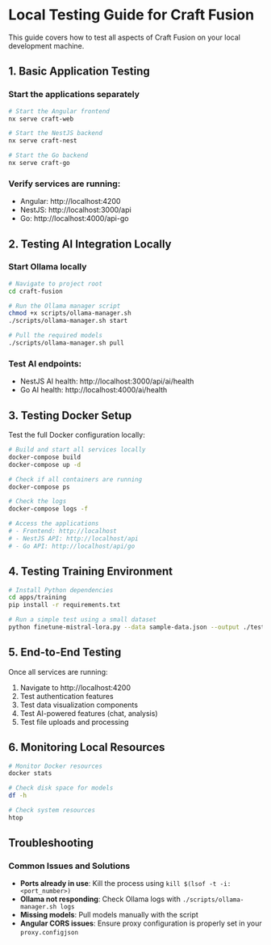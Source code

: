 # Local Testing Guide for Craft Fusion

This guide covers how to test all aspects of Craft Fusion on your local development machine.

## 1. Basic Application Testing

### Start the applications separately
```bash
# Start the Angular frontend
nx serve craft-web

# Start the NestJS backend
nx serve craft-nest

# Start the Go backend
nx serve craft-go
```

### Verify services are running:
- Angular: http://localhost:4200
- NestJS: http://localhost:3000/api
- Go: http://localhost:4000/api-go

## 2. Testing AI Integration Locally

### Start Ollama locally
```bash
# Navigate to project root
cd craft-fusion

# Run the Ollama manager script
chmod +x scripts/ollama-manager.sh
./scripts/ollama-manager.sh start

# Pull the required models
./scripts/ollama-manager.sh pull
```

### Test AI endpoints:
- NestJS AI health: http://localhost:3000/api/ai/health
- Go AI health: http://localhost:4000/ai/health

## 3. Testing Docker Setup

Test the full Docker configuration locally:

```bash
# Build and start all services locally
docker-compose build
docker-compose up -d

# Check if all containers are running
docker-compose ps

# Check the logs
docker-compose logs -f

# Access the applications
# - Frontend: http://localhost
# - NestJS API: http://localhost/api
# - Go API: http://localhost/api/go
```

## 4. Testing Training Environment

```bash
# Install Python dependencies
cd apps/training
pip install -r requirements.txt

# Run a simple test using a small dataset
python finetune-mistral-lora.py --data sample-data.json --output ./test-output --epochs 1
```

## 5. End-to-End Testing

Once all services are running:

1. Navigate to http://localhost:4200
2. Test authentication features
3. Test data visualization components
4. Test AI-powered features (chat, analysis)
5. Test file uploads and processing

## 6. Monitoring Local Resources

```bash
# Monitor Docker resources
docker stats

# Check disk space for models
df -h

# Check system resources
htop
```

## Troubleshooting

### Common Issues and Solutions

- **Ports already in use**: Kill the process using `kill $(lsof -t -i:<port_number>)`
- **Ollama not responding**: Check Ollama logs with `./scripts/ollama-manager.sh logs`
- **Missing models**: Pull models manually with the script
- **Angular CORS issues**: Ensure proxy configuration is properly set in your `proxy.configjson`
